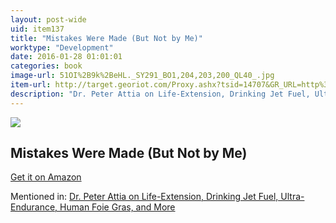 ```yaml
---
layout: post-wide
uid: item137
title: "Mistakes Were Made (But Not by Me)"
worktype: "Development"
date: 2016-01-28 01:01:01
categories: book
image-url: 51OI%2B9k%2BeHL._SY291_BO1,204,203,200_QL40_.jpg
item-url: http://target.georiot.com/Proxy.ashx?tsid=14707&GR_URL=http%3A%2F%2Fwww.amazon.com%2FMistakes-Were-Made-But-Not%2Fdp%2F0156033909
description: "Dr. Peter Attia on Life-Extension, Drinking Jet Fuel, Ultra-Endurance, Human Foie Gras, and More"
---
```

<a href="http://target.georiot.com/Proxy.ashx?tsid=14707&GR_URL=http%3A%2F%2Fwww.amazon.com%2FMistakes-Were-Made-But-Not%2Fdp%2F0156033909" target="blank"><img src="../../../../img/thumbs/51OI%2B9k%2BeHL._SY291_BO1,204,203,200_QL40_.jpg" class="prod-img"></a>
<h2>Mistakes Were Made (But Not by Me)</h2>
<p><a href="http://target.georiot.com/Proxy.ashx?tsid=14707&GR_URL=http%3A%2F%2Fwww.amazon.com%2FMistakes-Were-Made-But-Not%2Fdp%2F0156033909" target="blank">Get it on Amazon</a><p>
<p>Mentioned in: <a href="http://fourhourworkweek.com/2014/12/18/peter-attia/" target="blank">Dr. Peter Attia on Life-Extension, Drinking Jet Fuel, Ultra-Endurance, Human Foie Gras, and More</a></p>
